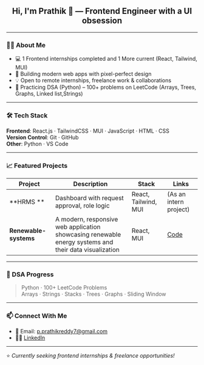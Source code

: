 <h2 align="center">Hi, I'm Prathik 👋 — Frontend Engineer with a UI obsession</h2>

---

### 🧑‍💻 About Me
- 💻 1 Frontend internships completed and 1 More current (React, Tailwind, MUI)
- 🚀 Building modern web apps with pixel-perfect design
- 💡 Open to remote internships, freelance work & collaborations
- 🧠 Practicing DSA (Python) – 100+ problems on LeetCode (Arrays, Trees, Graphs, Linked list,Strings)

---

### 🛠 Tech Stack
**Frontend**: React.js · TailwindCSS · MUI · JavaScript · HTML · CSS  
**Version Control**: Git · GitHub  
**Other**: Python · VS Code

---

### 📈 Featured Projects

| Project | Description | Stack | Links |
|--------|-------------|-------|-------|
| **HRMS ** | Dashboard with request approval, role logic | React, Tailwind, MUI | (As an intern project)
| **Renewable-systems** | A modern, responsive web application showcasing renewable energy systems and their data visualization | React, MUI | [Code](https://github.com/pprathik07/Renewable-System/) |

---

### 🧠 DSA Progress

> Python · 100+ LeetCode Problems  
> Arrays · Strings · Stacks · Trees · Graphs · Sliding Window

---

### 📫 Connect With Me

- 📧 Email: p.prathikreddy7@gmail.com  
- 🧑‍💼 [LinkedIn](https://www.linkedin.com/in/prathik-reddy7/) 

---

⭐ *Currently seeking frontend internships & freelance opportunities!*
